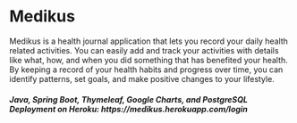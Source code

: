 # Medikus

<p>
        Medikus is a health journal application that lets you record
				your daily health related activities. You can easily add and track
				your activities with details like what, how, and when you did
				something that has benefited your health. By keeping a record of
				your health habits and progress over time, you can identify
				patterns, set goals, and make positive changes to your lifestyle.
</p>

<h5>
Java, Spring Boot, Thymeleaf, Google Charts, and PostgreSQL<br/>
Deployment on Heroku: https://medikus.herokuapp.com/login
</h5>
